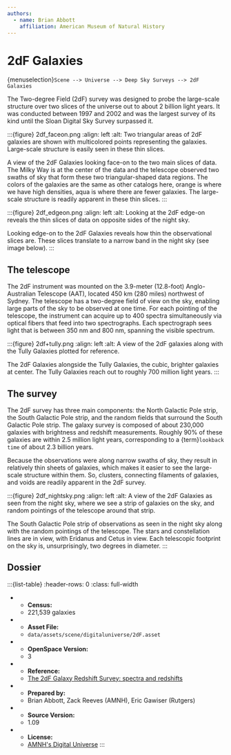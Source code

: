 ```yaml
---
authors:
  - name: Brian Abbott
    affiliation: American Museum of Natural History
---
```



# 2dF Galaxies

{menuselection}`Scene --> Universe --> Deep Sky Surveys --> 2dF Galaxies`


The Two-degree Field (2dF) survey was designed to probe the large-scale structure over two slices of the universe out to about 2 billion light years. It was conducted between 1997 and 2002 and was the largest survey of its kind until the Sloan Digital Sky Survey surpassed it.


:::{figure} 2df_faceon.png
:align: left
:alt: Two triangular areas of 2dF galaxies are shown with multicolored points representing the galaxies. Large-scale structure is easily seen in these thin slices.

A view of the 2dF Galaxies looking face-on to the two main slices of data. The Milky Way is at the center of the data and the telescope observed two swaths of sky that form these two triangular-shaped data regions. The colors of the galaxies are the same as other catalogs here, orange is where we have high densities, aqua is where there are fewer galaxies. The large-scale structure is readily apparent in these thin slices.
:::



:::{figure} 2df_edgeon.png
:align: left
:alt: Looking at the 2dF edge-on reveals the thin slices of data on opposite sides of the night sky.

Looking edge-on to the 2dF Galaxies reveals how thin the observational slices are. These slices translate to a narrow band in the night sky (see image below).
:::



## The telescope

The 2dF instrument was mounted on the 3.9-meter (12.8-foot) Anglo-Australian Telescope (AAT), located 450 km (280 miles) northwest of Sydney. The telescope has a two-degree field of view on the sky, enabling large parts of the sky to be observed at one time. For each pointing of the telescope, the instrument can acquire up to 400 spectra simultaneously via optical fibers that feed into two spectrographs. Each spectrograph sees light that is between 350 nm and 800 nm, spanning the visible spectrum.


:::{figure} 2df+tully.png
:align: left
:alt: A view of the 2dF galaxies along with the Tully Galaxies plotted for reference.

The 2dF Galaxies alongside the Tully Galaxies, the cubic, brighter galaxies at center. The Tully Galaxies reach out to roughly 700 million light years.
:::



## The survey

The 2dF survey has three main components: the North Galactic Pole strip, the South Galactic Pole strip, and the random fields that surround the South Galactic Pole strip. The galaxy survey is composed of about 230,000 galaxies with brightness and redshift measurements. Roughly 90% of these galaxies are within 2.5 million light years, corresponding to a {term}`lookback time` of about 2.3 billion years.

Because the observations were along narrow swaths of sky, they result in relatively thin sheets of galaxies, which makes it easier to see the large-scale structure within them. So, clusters, connecting filaments of galaxies, and voids are readily apparent in the 2dF survey.


:::{figure} 2df_nightsky.png
:align: left
:alt: A view of the 2dF Galaxies as seen from the night sky, where we see a strip of galaxies on the sky, and random pointings of the telescope around that strip.

The South Galactic Pole strip of observations as seen in the night sky along with the random pointings of the telescope. The stars and constellation lines are in view, with Eridanus and Cetus in view. Each telescopic footprint on the sky is, unsurprisingly, two degrees in diameter.
:::




## Dossier
:::{list-table}
:header-rows: 0
:class: full-width

* - **Census:**
  - 221,539 galaxies
* - **Asset File:**
  - `data/assets/scene/digitaluniverse/2dF.asset`
* - **OpenSpace Version:**
  - 3
* - **Reference:**
  - [The 2dF Galaxy Redshift Survey: spectra and redshifts](https://doi.org/10.1046/j.1365-8711.2001.04902.x)
* - **Prepared by:**
  - Brian Abbott, Zack Reeves (AMNH), Eric Gawiser (Rutgers)
* - **Source Version:**
  - 1.09
* - **License:**
  - [AMNH's Digital Universe](https://www.amnh.org/research/hayden-planetarium/digital-universe/download/digital-universe-license)
:::